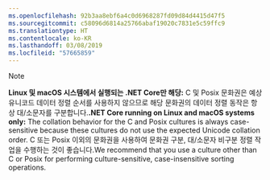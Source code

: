 ```yaml
---
ms.openlocfilehash: 92b3aa8ebf6a4c0d6968287fd09d84d4415d47f5
ms.sourcegitcommit: c58096d6814a25766abaf19020c7831e5c59ffc9
ms.translationtype: HT
ms.contentlocale: ko-KR
ms.lasthandoff: 03/08/2019
ms.locfileid: "57665859"
---
```

> [!NOTE]
> <span data-ttu-id="6bde9-101">**Linux 및 macOS 시스템에서 실행되는 .NET Core만 해당:** C 및 Posix 문화권은 예상 유니코드 데이터 정렬 순서를 사용하지 않으므로 해당 문화권의 데이터 정렬 동작은 항상 대/소문자를 구분합니다.</span><span class="sxs-lookup"><span data-stu-id="6bde9-101">**.NET Core running on Linux and macOS systems only:** The collation behavior for the C and Posix cultures is always case-sensitive because these cultures do not use the expected Unicode collation order.</span></span> <span data-ttu-id="6bde9-102">C 또는 Posix 이외의 문화권을 사용하여 문화권 구분, 대/소문자 비구분 정렬 작업을 수행하는 것이 좋습니다.</span><span class="sxs-lookup"><span data-stu-id="6bde9-102">We recommend that you use a culture other than C or Posix for performing culture-sensitive, case-insensitive sorting operations.</span></span>  
